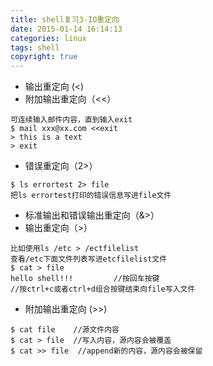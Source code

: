 ```yaml
---
title: shell复习3-IO重定向
date: 2015-01-14 16:14:13
categories: linux
tags: shell
copyright: true
---
```


- 输出重定向 (<)
- 附加输出重定向（<<）

````
可连续输入邮件内容，直到输入exit
$ mail xxx@xx.com <<exit
> this is a text
> exit

````

- 错误重定向（2>）

````
$ ls errortest 2> file
把ls errortest打印的错误信息写进file文件
````

- 标准输出和错误输出重定向（&>）
- 输出重定向（>）

````
比如使用ls /etc > /ectfilelist
查看/etc下面文件列表写进etcfilelist文件
$ cat > file
hello shell!!!         //按回车按键
//按ctrl+c或者ctrl+d组合按键结束向file写入文件
````

- 附加输出重定向 (>>)

````
$ cat file    //源文件内容
$ cat > file  //写入内容，源内容会被覆盖
$ cat >> file  //append新的内容，源内容会被保留
````